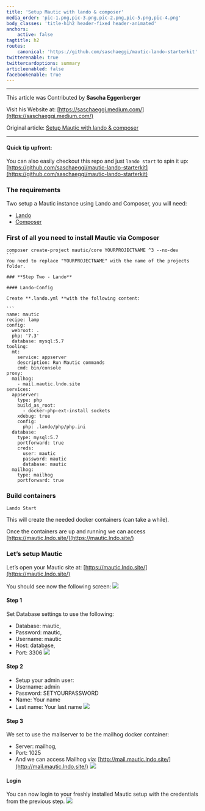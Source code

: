 ```yaml
---
title: 'Setup Mautic with lando & composer'
media_order: 'pic-1.png,pic-3.png,pic-2.png,pic-5.png,pic-4.png'
body_classes: 'title-h1h2 header-fixed header-animated'
anchors:
    active: false
tagtitle: h2
routes:
    canonical: 'https://github.com/saschaeggi/mautic-lando-starterkit'
twitterenable: true
twittercardoptions: summary
articleenabled: false
facebookenable: true
---
```


---
This article was Contributed by **Sascha Eggenberger**

Visit his Website at: [https://saschaeggi.medium.com/](https://saschaeggi.medium.com/)

Original article: [Setup Mautic with lando & composer](https://saschaeggi.medium.com/setup-mautic-with-lando-13eeff315c23)

---

#### Quick tip upfront:
You can also easily checkout this repo and just ```lando start``` to spin it up: [https://github.com/saschaeggi/mautic-lando-starterkit](https://github.com/saschaeggi/mautic-lando-starterkit)

### **The requirements**
Two setup a Mautic instance using Lando and Composer, you will need:
* [Lando](https://docs.lando.dev/)
* [Composer](https://getcomposer.org/)

### **First of all you need to install Mautic via Composer**

````
composer create-project mautic/core YOURPROJECTNAME ^3 --no-dev
```
You need to replace "YOURPROJECTNAME" with the name of the projects folder.

### **Step Two - Lando**

#### Lando-Config

Create **.lando.yml **with the following content:

```
name: mautic
recipe: lamp
config:
  webroot: .
  php: '7.3'
  database: mysql:5.7
tooling:
  mt:
    service: appserver
    description: Run Mautic commands
    cmd: bin/console
proxy:
  mailhog:
    - mail.mautic.lndo.site
services:
  appserver:
    type: php
    build_as_root:
      - docker-php-ext-install sockets
    xdebug: true
    config:
      php: .lando/php/php.ini
  database:
    type: mysql:5.7
    portforward: true
    creds:
      user: mautic
      password: mautic
      database: mautic
  mailhog:
    type: mailhog
    portforward: true
````
### **Build containers**
```
Lando Start
```
This will create the needed docker containers (can take a while).

Once the containers are up and running we can access
[https://mautic.lndo.site/](https://mautic.lndo.site/)

### **Let’s setup Mautic**

Let’s open your Mautic site at: [https://mautic.lndo.site/](https://mautic.lndo.site/)

You should see now the following screen:
![](pic-1.png)

#### **Step 1**
Set Database settings to use the following:

* Database: mautic,
* Password: mautic,
* Username: mautic
* Host: database,
* Port: 3306
![](pic-2.png)

#### **Step 2**
* Setup your admin user:
* Username: admin
* Password: SETYOURPASSWORD
* Name: Your name
* Last name: Your last name
![](pic-3.png)

#### **Step 3**

We set to use the mailserver to be the mailhog docker container:
* Server: mailhog,
* Port: 1025
* And we can access Mailhog via: [http://mail.mautic.lndo.site/](http://mail.mautic.lndo.site/)
![](pic-4.png)

#### **Login**
You can now login to your freshly installed Mautic setup with the credentials from the previous step.
![](pic-5.png)
